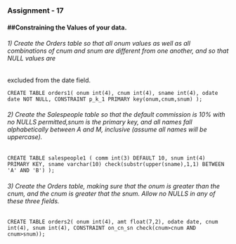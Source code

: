 ### Assignment - 17

#### \##Constraining the Values of your data.



###### 1) Create the Orders table so that all onum values as well as all combinations of cnum and snum are different from one another, and so that NULL values are
excluded from the date field.

```
CREATE TABLE orders1( onum int(4), cnum int(4), sname int(4), odate date NOT NULL, CONSTRAINT p_k_1 PRIMARY key(onum,cnum,snum) );
```



###### 2) Create the Salespeople table so that the default commission is 10% with no NULLS permitted,snum is the primary key, and all names fall alphabetically between A and M, inclusive (assume all names will be uppercase).
```
CREATE TABLE salespeople1 ( comm int(3) DEFAULT 10, snum int(4) PRIMARY KEY, sname varchar(10) check(substr(upper(sname),1,1) BETWEEN 'A' AND 'B') );
```



###### 3) Create the Orders table, making sure that the onum is greater than the cnum, and the cnum is greater that the snum. Allow no NULLS in any of these three fields.

```
CREATE TABLE orders2( onum int(4), amt float(7,2), odate date, cnum int(4), snum int(4), CONSTRAINT on_cn_sn check(cnum>cnum AND cnum>snum));
```

